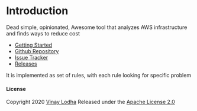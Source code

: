 # Introduction

Dead simple, opinionated, Awesome tool that analyzes AWS infrastructure and finds ways to reduce cost

* [Getting Started ](https://vinay-lodha.gitbook.io/greenbot/setup)
* [Github Repository](https://github.com/vinay-lodha/greenbot)
* [Issue Tracker](https://github.com/vinay-lodha/greenbot/issues) 
* [Releases](https://github.com/vinay-lodha/greenbot/releases)

It is implemented as set of rules, with each rule looking for specific problem

#### License

Copyright 2020 [Vinay Lodha](http://github.com/vinay-lodha/) Released under the [Apache License 2.0](https://github.com/vinay-lodha/greenbot/blob/master/LICENSE)  


